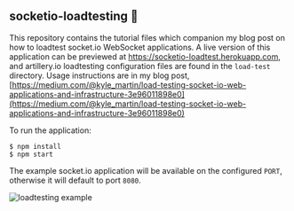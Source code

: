 ## socketio-loadtesting 🚀

This repository contains the tutorial files which companion my blog post on how to loadtest socket.io WebSocket applications. A live version of this application can be previewed at https://socketio-loadtest.herokuapp.com, and artillery.io loadtesting configuration files are found in the `load-test` directory. Usage instructions are in my blog post, [https://medium.com/@kyle_martin/load-testing-socket-io-web-applications-and-infrastructure-3e96011898e0](https://medium.com/@kyle_martin/load-testing-socket-io-web-applications-and-infrastructure-3e96011898e0)

To run the application:

```
$ npm install
$ npm start
```

The example socket.io application will be available on the configured `PORT`, otherwise it will default to port `8080`.

![loadtesting example](assets/example.gif "Loadtest example")

